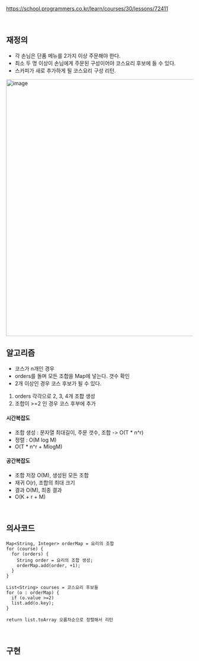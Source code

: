 https://school.programmers.co.kr/learn/courses/30/lessons/72411

<br>

## 재정의
- 각 손님은 단품 메뉴를 2가지 이상 주문해야 한다.
- 최소 두 명 이상이 손님에게 주문된 구성이어야 코스요리 후보에 들 수 있다.
- 스카피가 새로 추가하게 될 코스요리 구성 리턴.



<img width="691" alt="image" src="https://github.com/user-attachments/assets/ba99be10-d845-4aa6-8a4e-fbdc70994b27">

<br>

## 알고리즘
- 코스가 n개인 경우
- orders를 돌며 모든 조합을 Map에 넣는다. 갯수 확인
- 2개 이상인 경우 코스 후보가 될 수 있다.


1. orders 각각으로 2, 3, 4개 조합 생성
2. 조합이 >=2 인 경우 코스 후부에 추가 

#### 시간복잡도
- 조합 생성 : 문자열 최대길이, 주문 갯수, 조합 -> O(T * n^r)
- 정렬 : O(M log M)
- O(T * n^r + MlogM)
#### 공간복잡도
- 조합 저장 O(M), 생성된 모든 조합
- 재귀 O(r), 조합의 최대 크기
- 결과 O(M), 최종 결과
- O(K + r + M)



<br>

## 의사코드 
```
Map<String, Integer> orderMap = 요리의 조합 
for (course) {
  for (orders) {
    String order = 요리의 조합 생성;
    orderMap.add(order, +1);
  }
}

List<String> courses = 코스요리 후보들
for (o : orderMap) {
  if (o.value >=2)
  list.add(o.key);
}

return list.toArray 오름차순으로 정렬해서 리턴
```
<br>

## 구현



